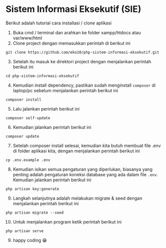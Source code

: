 # Sistem Informasi Eksekutif (SIE)

Berikut adalah tutorial cara installasi / clone aplikasi
1. Buka cmd / terminal dan arahkan ke folder xampp/htdocs atau var/www/html
2. Clone project dengan memasukkan perintah di berikut ini
```
git clone https://github.com/eko10/php-sistem-informasi-eksekutif.git
```
3. Setelah itu masuk ke direktori project dengan menjalankan perintah berikut ini
```
cd php-sistem-informasi-eksekutif
```
4. Kemudian install dependency, pastikan sudah menginstall `composer` di laptop/pc sebelum menjalankan perintah berikut ini
```
composer install
```
5. Lalu jalankan perintah berikut ini
```
composer self-update
```
6. Kemudian jalankan perintah berikut ini
```
composer update
```
7. Setelah composer install selesai, kemudian kita butuh membuat file .env di folder aplikasi kita, dengan menjalankan perintah berikut ini
```
cp .env.example .env
```
8. Kemudian isikan semua pengaturan yang diperlukan, biasanya yang penting adalah pengaturan koneksi database yang ada dalam file `.env`. Kemudian jalankan perintah berikut ini
```
php artisan key:generate
```
9. Langkah selanjutnya adalah melakukan migrate & seed dengan menjalankan perintah berikut ini
```
php artisan migrate --seed
```
10. Untuk menjalankan program ketik perintah berikut ini
```
php artisan serve
```
9.	happy coding :grin:
